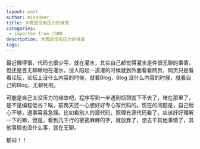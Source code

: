 ```yaml
---
layout: post
author: missdeer
title: 大概是没有压力的缘故
categories: 
 - imported from CSDN
description: 大概是没有压力的缘故
tags: 
---
```


最近懒得很，代码也很少写，就在灌水，其实自己都觉得灌水是件很无聊的事情，但还是百无聊赖地在灌水，没人陪起一道灌的时候就到外面看看网页，网页只是看看论坛，论坛上没什么内容的时候，就看Blog，Blog 没什么内容的时候，就看自己的Blog，无聊死啦。

可能是自己太没压力的缘故吧，程序写到一半遇到瓶颈就下不去了，堵在那里了，是不是编程低谷？唉，前两天还一心想好好专心写代码的。现在的问题是，自己耐心不够，遇事容易急躁。比如看别人的源代码，照理有源代码看了，应该好好理解一下的嘛，但是，看到几千行的密密麻麻的字，就放弃了，想去干其他事情了，其他事情也没什么事，就在无聊。

郁闷！！
